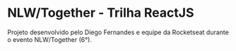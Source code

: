 # NLW/Together - Trilha ReactJS

Projeto desenvolvido pelo Diego Fernandes e equipe da Rocketseat durante o evento NLW/Together (6°).
